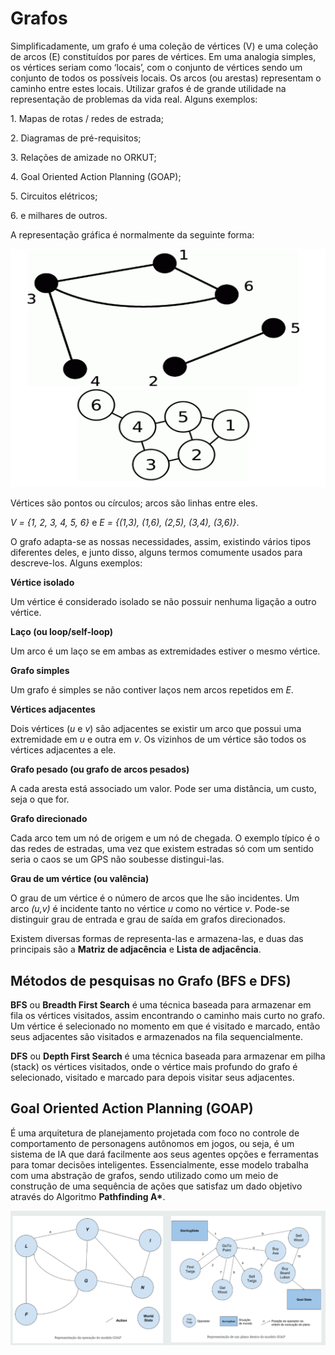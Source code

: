 # Grafos

<span dir="">Simplificadamente, um grafo é uma coleção de vértices (V) e uma coleção de arcos (E) constituídos por pares de vértices. Em uma analogia simples, os vértices seriam como ‘locais’, com o conjunto de vértices sendo um conjunto de todos os possíveis locais. Os arcos (ou arestas) representam o caminho entre estes locais. Utilizar grafos é de grande utilidade na representação de problemas da vida real.</span> Alguns exemplos:

<span dir="">1. Mapas de rotas / redes de estrada;</span>

<span dir="">2. Diagramas de pré-requisitos;</span>

<span dir="">3. Relações de amizade no ORKUT;</span>

<span dir="">4. Goal Oriented Action Planning (GOAP);</span>

<span dir="">5. Circuitos elétricos;</span>

<span dir="">6. e milhares de outros.</span>

<span dir="">A representação gráfica é normalmente da seguinte forma:</span>

![download](uploads/4e911c4b55979fddb0faaf62da8cc463/download.png)

<span dir="">Vértices são pontos ou círculos; arcos são linhas entre eles.</span>

<span dir="">_V = {1, 2, 3, 4, 5, 6}_ e _E = {(1,3), (1,6), (2,5), (3,4), (3,6)}_.</span>

<span dir="">O grafo adapta-se as nossas necessidades, assim, existindo vários tipos diferentes deles, e junto disso, alguns termos comumente usados para descreve-los. Alguns exemplos:</span>

**<span dir="">Vértice isolado</span>**

<span dir="">Um vértice é considerado isolado se não possuir nenhuma ligação a outro vértice.</span>

**<span dir="">Laço (ou loop/self-loop)</span>**

<span dir="">Um arco é um laço se em ambas as extremidades estiver o mesmo vértice.</span>

**<span dir="">Grafo simples</span>**

<span dir="">Um grafo é simples se não contiver laços nem arcos repetidos em _E_.</span>

**<span dir="">Vértices adjacentes</span>**

<span dir="">Dois vértices (_u_ e _v_) são adjacentes se existir um arco que possui uma extremidade em _u_ e outra em _v_. Os vizinhos de um vértice são todos os vértices adjacentes a ele.</span>

**<span dir="">Grafo pesado (ou grafo de arcos pesados)</span>**

<span dir="">A cada aresta está associado um valor. Pode ser uma distância, um custo, seja o que for.</span>

**<span dir="">Grafo direcionado</span>**

<span dir="">Cada arco tem um nó de origem e um nó de chegada. O exemplo típico é o das redes de estradas, uma vez que existem estradas só com um sentido seria o caos se um GPS não soubesse distingui-las.</span>

**<span dir="">Grau de um vértice (ou valência)</span>**

<span dir="">O grau de um vértice é o número de arcos que lhe são incidentes. Um arco _(u,v)_ é incidente tanto no vértice _u_ como no vértice _v_. Pode-se distinguir grau de entrada e grau de saída em grafos direcionados.</span>

<span dir="">Existem diversas formas de representa-las e armazena-las, e duas das principais são a **Matriz de adjacência** e **Lista de adjacência**.</span>

## Métodos de pesquisas no Grafo (BFS e DFS)

**BFS** ou **<span dir="">Breadth First Search</span>** <span dir="">é uma técnica baseada para armazenar em fila os vértices visitados, assim encontrando o caminho mais curto no grafo. Um vértice é selecionado no momento em que é visitado e marcado, então seus adjacentes são visitados e armazenados na fila sequencialmente.</span>

**DFS** ou **<span dir="">Depth First Search</span>** <span dir="">é uma técnica baseada para armazenar em pilha (stack) os vértices visitados, onde o vértice mais profundo do grafo é selecionado, visitado e marcado para depois visitar seus adjacentes.</span>

## Goal Oriented Action Planning (GOAP)

<span dir="">É uma arquitetura de planejamento projetada com foco no controle de comportamento de personagens autônomos em jogos</span>, ou seja, é um <span dir="">sistema de IA que dará facilmente aos seus agentes opções e ferramentas para tomar decisões inteligentes</span>. Essencialmente, esse modelo trabalha com uma abstração de grafos, sendo utilizado como um meio de construção de uma sequência de ações que satisfaz um dado objetivo através do Algoritmo **Pathfinding A\***.

![image](uploads/18cf8564423a9f5bfb76dd39fd2f7496/image.png)